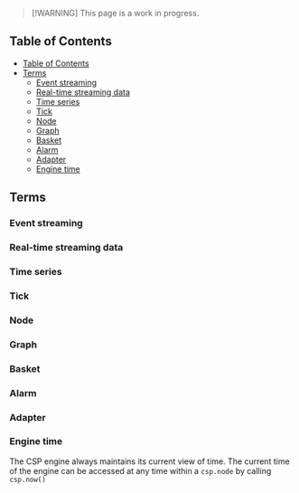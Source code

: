 > \[!WARNING\]
> This page is a work in progress.

## Table of Contents

- [Table of Contents](#table-of-contents)
- [Terms](#terms)
  - [Event streaming](#event-streaming)
  - [Real-time streaming data](#real-time-streaming-data)
  - [Time series](#time-series)
  - [Tick](#tick)
  - [Node](#node)
  - [Graph](#graph)
  - [Basket](#basket)
  - [Alarm](#alarm)
  - [Adapter](#adapter)
  - [Engine time](#engine-time)

## Terms

### Event streaming

<!--TODO -->

### Real-time streaming data

<!--TODO -->

### Time series

<!--TODO -->

### Tick

<!--TODO -->

### Node

<!--TODO -->

### Graph

<!--TODO -->

### Basket

<!--TODO -->

### Alarm

<!--TODO -->

### Adapter

<!--TODO -->

### Engine time

The CSP engine always maintains its current view of time.
The current time of the engine can be accessed at any time within a `csp.node` by calling `csp.now()`
